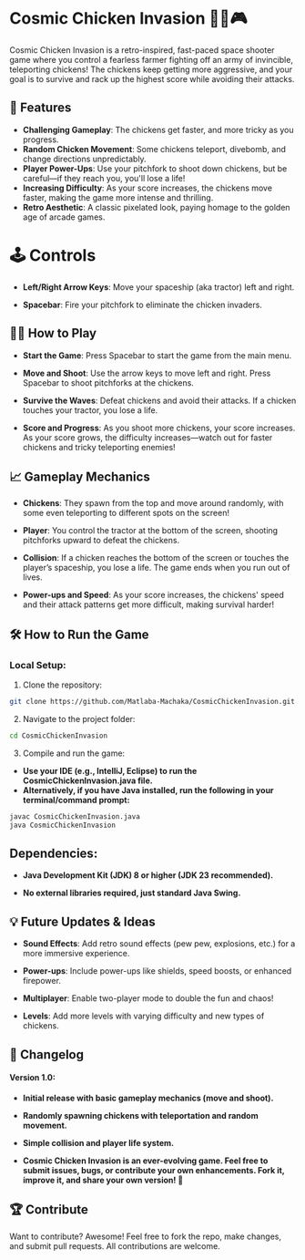 # Cosmic Chicken Invasion 🚀🐔🎮

Cosmic Chicken Invasion is a retro-inspired, fast-paced space shooter game where you control a fearless farmer fighting off an army of invincible, teleporting chickens! The chickens keep getting more aggressive, and your goal is to survive and rack up the highest score while avoiding their attacks.

## 🚀 Features

- **Challenging Gameplay**: The chickens get faster, and more tricky as you progress.
- **Random Chicken Movement**: Some chickens teleport, divebomb, and change directions unpredictably.
- **Player Power-Ups**: Use your pitchfork to shoot down chickens, but be careful—if they reach you, you'll lose a life!
- **Increasing Difficulty**: As your score increases, the chickens move faster, making the game more intense and thrilling.
- **Retro Aesthetic**: A classic pixelated look, paying homage to the golden age of arcade games.

# 🕹️ Controls
- **Left/Right Arrow Keys**: Move your spaceship (aka tractor) left and right.

- **Spacebar**: Fire your pitchfork to eliminate the chicken invaders.

## 🧑‍🌾 How to Play
- **Start the Game**: Press Spacebar to start the game from the main menu.

- **Move and Shoot**: Use the arrow keys to move left and right. Press Spacebar to shoot pitchforks at the chickens.

- **Survive the Waves**: Defeat chickens and avoid their attacks. If a chicken touches your tractor, you lose a life.

- **Score and Progress**: As you shoot more chickens, your score increases. As your score grows, the difficulty increases—watch out for faster chickens and tricky teleporting enemies!

## 📈 Gameplay Mechanics
- **Chickens**: They spawn from the top and move around randomly, with some even teleporting to different spots on the screen!

- **Player**: You control the tractor at the bottom of the screen, shooting pitchforks upward to defeat the chickens.

- **Collision**: If a chicken reaches the bottom of the screen or touches the player’s spaceship, you lose a life. The game ends when you run out of lives.

- **Power-ups and Speed**: As your score increases, the chickens' speed and their attack patterns get more difficult, making survival harder!

## 🛠️ How to Run the Game
### Local Setup:
1. Clone the repository:

```bash
git clone https://github.com/Matlaba-Machaka/CosmicChickenInvasion.git

```
2. Navigate to the project folder:
```bash
cd CosmicChickenInvasion
```
3. Compile and run the game:

- **Use your IDE (e.g., IntelliJ, Eclipse) to run the CosmicChickenInvasion.java file.**
- **Alternatively, if you have Java installed, run the following in your terminal/command prompt:**

```bash
javac CosmicChickenInvasion.java
java CosmicChickenInvasion
```
## Dependencies:

- **Java Development Kit (JDK) 8 or higher (JDK 23 recommended).**

- **No external libraries required, just standard Java Swing.**

## 💡 Future Updates & Ideas
- **Sound Effects**: Add retro sound effects (pew pew, explosions, etc.) for a more immersive experience.

- **Power-ups**: Include power-ups like shields, speed boosts, or enhanced firepower.

- **Multiplayer**: Enable two-player mode to double the fun and chaos!

- **Levels**: Add more levels with varying difficulty and new types of chickens.


## 📅 Changelog
#### Version 1.0:
- **Initial release with basic gameplay mechanics (move and shoot).**

- **Randomly spawning chickens with teleportation and random movement.**

- **Simple collision and player life system.**

- **Cosmic Chicken Invasion is an ever-evolving game. Feel free to submit issues, bugs, or contribute your own enhancements. Fork it, improve it, and share your own version! 🚀**

## 🏆 Contribute
Want to contribute? Awesome! Feel free to fork the repo, make changes, and submit pull requests. All contributions are welcome.

